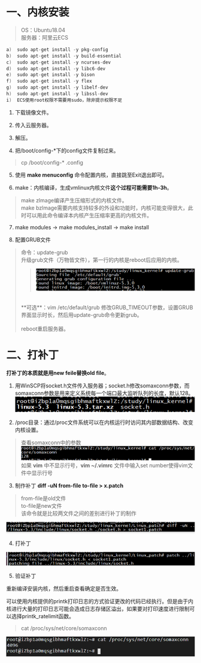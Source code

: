 # 一、内核安装

> OS：Ubuntu18.04<br>
> 服务器：阿里云ECS

```c
a)	sudo apt-get install -y pkg-config
b)	sudo apt-get install -y build-essential 
c)	sudo apt-get install -y ncurses-dev
d)	sudo apt-get install -y libc6-dev
e)	sudo apt-get install -y bison
f)	sudo apt-get install -y flex
g)	sudo apt-get install -y libelf-dev
h)	sudo apt-get install -y libssl-dev
i)	ECS使用root权限不需要用sudo，除非提示权限不足
```

1. 下载镜像文件。

2. 传入云服务器。

3. 解压。

4. 把/boot/config-*下的config文件复制过来。
> cp /boot/config-* .config

5. 使用 **make menuconfig** 命令配置内核，直接跳至Exit退出即可。

6. make：内核编译，生成vmlinux内核文件**这个过程可能需要1h-3h**。
> make zlmage编译产生压缩形式的内核文件。<br>
> make bzlmage需要内核支持较多的外设和功能时，内核可能变得很大，此时可以用此命令编译本内核产生压缩率更高的内核文件。

7. make modules -> make modules_install -> make install

8. 配置GRUB文件
> 命令：update-grub<br>
> 升级grub文件（万物皆文件），第一行的内核是reboot后应用的内核。<br>
> > ![1](img/1.png)<br>
> <br>
> **可选**：vim /etc/default/grub 修改GRUB_TIMEOUT参数，设置GRUB界面显示时长，然后用update-grub命令更新grub。<br>
> <br>
> reboot重启服务器。

# 二、打补丁

**打补丁的本质就是用new feile替换old file**。

1. 用WinSCP将socket.h文件传入服务器；socket.h修改somaxconn参数，而somaxconn参数是用来定义系统每一个端口最大监听队列的长度，默认128。<br>
![2](img/2.png)

2. /proc目录：通过/proc文件系统可以在内核运行时访问其内部数据结构、改变内核设置。

> 查看somaxconn中的参数<br>
> ![3](img/3.png)<br>
> 如果 **vim** 中不显示行号，**vim ~/.vimrc** 文件中输入set number使得vim文件中显示行号<br>

3. 制作补丁 **diff -uN from-file to-file > x.patch** 
> from-file是old文件<br>
> to-file是new文件<br>
> 该命令就是比较两文件之间的差别进行补丁的制作<br>

![4](img/4.png)

4. 打补丁

![5](img/5.png)

5. 验证补丁

重新编译安装内核，然后重启查看确定是否生效。

可以使用内核提供的printk打印日志的方式验证更改的代码已经执行。但是由于内核进行大量的打印日志可能会造成日志存储区溢出，如果要对打印速度进行限制可以选择printk_ratelimit函数。

> cat /proc/sys/net/core/somaxconn

![6](img/6.png) 
